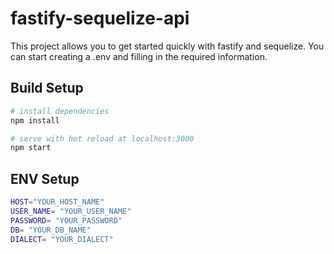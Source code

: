 # fastify-sequelize-api
This project allows you to get started quickly with fastify and sequelize. You can start creating a .env and filling in the required information.

## Build Setup

``` bash
# install dependencies
npm install

# serve with hot reload at localhost:3000
npm start
```


## ENV Setup

``` bash
HOST="YOUR_HOST_NAME"
USER_NAME= "YOUR_USER_NAME"
PASSWORD= "YOUR_PASSWORD"
DB= "YOUR_DB_NAME"
DIALECT= "YOUR_DIALECT"

```
